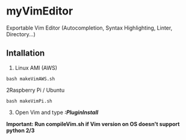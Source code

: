# myVimEditor
Exportable Vim Editor (Autocompletion, Syntax Highlighting, Linter, Directory...)

## Intallation

1. Linux AMI (AWS)

``` console
bash makeVimAWS.sh
```
2Raspberry Pi / Ubuntu

``` console
bash makeVimPi.sh
```
3. Open Vim and type ***:PluginInstall***

**Important: Run compileVim.sh if Vim version on OS doesn't support python 2/3**
